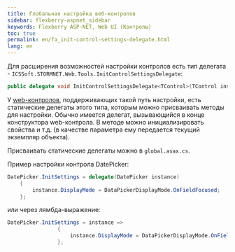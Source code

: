 ```yaml
---
title: Глобальная настройка веб-контролов
sidebar: flexberry-aspnet_sidebar
keywords: Flexberry ASP-NET, Web UI (Контролы)
toc: true
permalink: en/fa_init-control-settings-delegate.html
lang: en
---
```


Для расширения возможностей настройки контролов есть тип делегата - `ICSSoft.STORMNET.Web.Tools.InitControlSettingsDelegate`:

```csharp
public delegate void InitControlSettingsDelegate<TControl>(TControl instance) where TControl : Control;
```

У [web-контролов](fa_web-controls.html), поддерживающих такой путь настройки, есть статические делегаты этого типа, которым можно присваивать методы для настройки. Обычно имеется делегат, вызывающийся в конце конструктора web-контрола. В методе можно инициализировать свойства и т.д. (в качестве параметра ему передается текущий экземпляр объекта).

Присваивать статические делегаты можно в `global.asax.cs`.

Пример настройки контрола DatePicker:

```csharp
DatePicker.InitSettings = delegate(DatePicker instance)
    {
        instance.DisplayMode = DataPickerDisplayMode.OnFieldFocused;
    };
```

или через лямбда-выражение:

```csharp
DatePicker.InitSettings = instance =>
                {
                    instance.DisplayMode = DataPickerDisplayMode.OnFieldFocused;
                };
```
